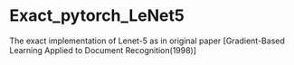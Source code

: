 # Exact_pytorch_LeNet5
The exact implementation of Lenet-5 as in original paper [Gradient-Based Learning Applied to Document Recognition(1998)]
